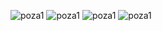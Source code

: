 ![poza1](https://github.com/JGF1994/x3d/blob/master/Jurj%20Gheorghe%20Florinel/complet.PNG)
![poza1](https://github.com/JGF1994/x3d/blob/master/Jurj%20Gheorghe%20Florinel/exterior.PNG)
![poza1](https://github.com/JGF1994/x3d/blob/master/Jurj%20Gheorghe%20Florinel/bucatarie.PNG)
![poza1](https://github.com/JGF1994/x3d/blob/master/Jurj%20Gheorghe%20Florinel/baie.PNG)
